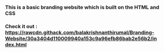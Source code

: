 ### This is a basic branding website which is built on the HTML and CSS


### Check it out : https://rawcdn.githack.com/balakrishnanthirumal/Branding-Website/30a3404d110009940a153c9a96efb86bab2e56b2/index.html
